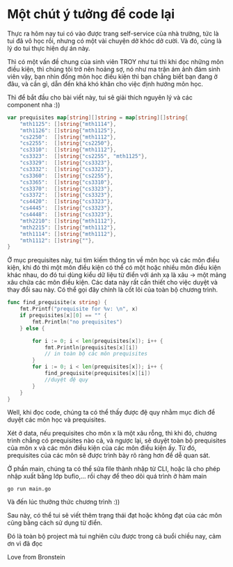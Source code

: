 # Một chút ý tưởng để code lại

Thực ra hôm nay tui có vào được trang self-service của nhà trường, tức là tui đã vô học rồi, nhưng có một vài chuyện dở khóc dở cười. Và đó, cũng là lý do tui thực hiện dự án này.

Thì có một vấn đề chung của sinh viên TROY như tui thì khi đọc những môn điều kiện, thì chúng tôi trở nên hoảng sợ, nó như ma trận ám ảnh đám sinh viên vậy, bạn nhìn đống môn học điều kiện thì bạn chẳng biết bạn đang ở đâu, và cần gì, dẫn đến khá khó khăn cho việc định hướng môn học. 

Thì để bắt đầu cho bài viết này, tui sẽ giải thích nguyên lý và các component nha :))

```go
var prequisites map[string][]string = map[string][]string{
    "mth1125": []string{"mth1114"},
    "mth1126": []string{"mth1125"},
    "cs2250":  []string{"mth1112"},
    "cs2255":  []string{"cs2250"},
    "cs3310":  []string{"mth1112"},
    "cs3323":  []string{"cs2255", "mth1125"},
    "cs3329":  []string{"cs3323"},
    "cs3332":  []string{"cs3323"},
    "cs3360":  []string{"cs2255"},
    "cs3365":  []string{"cs3310"},
    "cs3370":  []string{"cs3323"},
    "cs3372":  []string{"cs3323"},
    "cs4420":  []string{"cs3323"},
    "cs4445":  []string{"cs3323"},
    "cs4448":  []string{"cs3323"},
    "mth2210": []string{"mth1112"},
    "mth2215": []string{"mth1112"},
    "mth1114": []string{"mth1112"},
    "mth1112": []string{""},
}
```

Ở mục prequisites này, tui tìm kiếm thông tin về môn học và các môn điều kiện, khi đó thì một môn điều kiện có thể có một hoặc nhiều môn điều kiện khác nhau, do đó tui dùng kiểu dữ liệu từ điển với ánh xạ là xâu -> một mảng xâu chứa các môn điều kiện. Các data này rất cần thiết cho việc duyệt và thay đổi sau này. Có thể gọi đây chính là cốt lõi của toàn bộ chương trình.

```go
func find_prequisite(x string) {
    fmt.Printf("prequisite for %v: \n", x)
    if prequisites[x][0] == "" {
        fmt.Println("no prequisites")
    } else {

        for i := 0; i < len(prequisites[x]); i++ {
            fmt.Println(prequisites[x][i])
            // in toàn bộ các môn prequisites
        }
        for i := 0; i < len(prequisites[x]); i++ {
            find_prequisite(prequisites[x][i])
            //duyệt đệ quy
        }
    }
}
```

Well, khi đọc code, chúng ta có thể thấy được đệ quy nhằm mục đích để duyệt các môn học và prequisites.

Xét ở data, nếu prequisites cho môn x là một xâu rỗng, thì khi đó, chương trình chẳng có prequisites nào cả, và ngược lại, sẽ duyệt toàn bộ prequisites của môn x và các môn điều kiện của các môn điều kiện ấy. Từ đó, prequisites của các môn sẽ được trình bày rõ ràng hơn để dễ quan sát.

Ở phần main, chúng ta có thể sửa file thành nhập từ CLI, hoặc là cho phép nhập xuất bằng lớp bufio,... rồi chạy để theo dõi quá trình ở hàm main

```batch
go run main.go
```

Và đến lúc thưởng thức chương trình :))

Sau này, có thể tui sẽ viết thêm trạng thái đạt hoặc không đạt của các môn cũng bằng cách sử dụng từ điển.

Đó là toàn bộ project mà tui nghiên cứu được trong cả buổi chiều nay, cảm ơn vì đã đọc

Love from Bronstein
